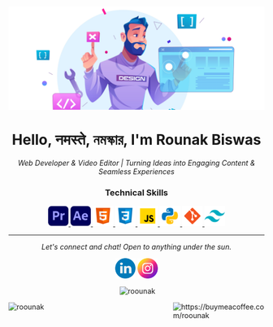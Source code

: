 <p align="center"><img src="Assets/Github_Banner.jpg" width="1380px" ></p>
<h1 align="center">Hello, नमस्ते, নমস্কার, I'm Rounak Biswas</h1>
<p align="center">
<i>Web Developer & Video Editor | Turning Ideas into Engaging Content & Seamless Experiences </i></p>
<h3 align="center"> Technical Skills </h3>
<p align="center">
<!-- Adobe Premiere Pro SVG -->
<a href="https://www.adobe.com/products/premiere.html/" target="_blank" rel="noreferrer"> <img src="Assets/premiere-pro.png" alt="adobe Permiere Pro" width="40" height="40"/> </a>
<!-- Adobe After Effect SVG -->
<a href="https://www.adobe.com/in/products/aftereffects/campaign/pricing.html" target="_blank" rel="noreferrer"> <img src="Assets/after-effects.png" alt="adobe after effect" width="40" height="40"/> </a>
<!-- Html SVG -->
<a href="https://www.w3.org/html/" target="_blank" rel="noreferrer"> <img src="Assets/icons8-html.svg" alt="html" width="40" height="40"/> </a>
<!-- CSS SVG -->
<a href="https://www.w3schools.com/css/" target="_blank" rel="noreferrer"> <img src="Assets/icons8-css.svg" alt="css" width="40" height="40"/> </a>
<!-- Java Script SVG -->
<a href="https://developer.mozilla.org/en-US/docs/Web/JavaScript" target="_blank" rel="noreferrer"> <img src="Assets/icons8-javascript.svg" alt="javascript" width="40" height="40"/> </a>
<!-- Python SVG -->
<a href="https://www.python.org" target="_blank" rel="noreferrer"> <img src="Assets/icons8-python.svg" alt="python" width="40" height="40"/> </a>
<!-- Git SVG -->
<a href="https://git-scm.com/" target="_blank" rel="noreferrer"> <img src="Assets/icons8-git.svg" alt="git" width="40" height="40"/> </a>
<!-- Tailwindcss SVG -->
<a href="https://tailwindcss.com/" target="_blank" rel="noreferrer"> <img src="Assets/icons8-tailwindcss.svg" alt="tailwind" width="40" height="40"/> </a>
<!-- React SVG -->
<!-- <a href="https://reactjs.org/" target="_blank" rel="noreferrer"> <img src="" alt="react" width="40" height="40"/> </a> -->
</p>
<hr>
<p align="center">
<i>Let's connect and chat! Open to anything under the sun.</i><br>
<p align="center">
<a href="https://www.linkedin.com/in/rounakbiswas/" target="blank"><img align="center" src="Assets/linkedin.png" alt="roounak" width="40" /></a>
<a href="https://www.instagram.com/rooounak/" target="blank"><img align="center" src="Assets/instagram.png" alt="rooounak" width="40" /></a>
</p>
<p align="center">&nbsp;<img align="center" src="https://github-readme-stats.vercel.app/api?username=roounak&theme=default&show_icons=true&hide_border=true&count_private=true" alt="roounak" /></p>
<!-- <p align="center"><img align="center" src="https://github-readme-streak-stats.herokuapp.com/?user=roounak" alt="roounak" /></p> -->
<p><a href="https://buymeacoffee.com/roounak"> <img align="right" src="https://cdn.buymeacoffee.com/buttons/v2/default-yellow.png" height="" width="180" alt="https://buymeacoffee.com/roounak" /></a></p>
<p align="left"> <img src="https://komarev.com/ghpvc/?username=roounak&label=Profile%20views&color=0e75b6&style=flat" alt="roounak"/></p>
